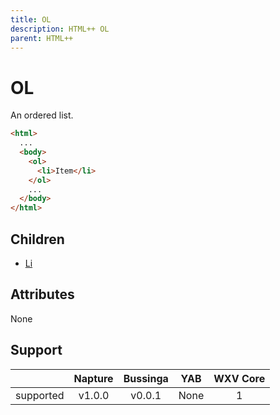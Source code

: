 ```yaml
---
title: OL
description: HTML++ OL
parent: HTML++
---
```

# OL

An ordered list.

```html
<html>
  ...
  <body>
    <ol>
      <li>Item</li>
    </ol>
    ...
  </body>
</html>
```

## Children

- [Li](li.md)

## Attributes

None

## Support

|           | Napture                  | Bussinga                 | YAB                    | WXV Core            |
| --------- | :----------------------: | :----------------------: | :--------------------: | :-----------------: |
| supported | <span full>v1.0.0</span> | <span full>v0.0.1</span> | <span none>None</span> | <span full>1</span> |
